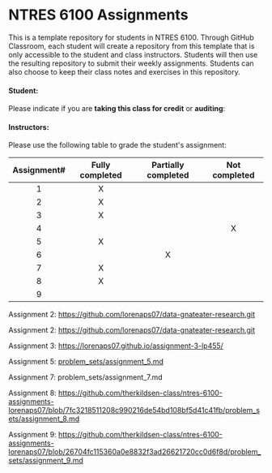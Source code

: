 # NTRES 6100 Assignments

This is a template repository for students in NTRES 6100. Through GitHub Classroom, each student will create a repository from this template that is only accessible to the student and class instructors. Students will then use the resulting repository to submit their weekly assignments. Students can also choose to keep their class notes and exercises in this repository.

#### Student:

Please indicate if you are **taking this class for credit** or **auditing**:

#### Instructors:

Please use the following table to grade the student's assignment:

| Assignment#  |  Fully completed |  Partially completed  | Not completed |
| :--: | :--: | :--: | :--: |
1  |  X  |    |    |  
2  |  X  |    |    |  
3  |  X  |    |    |  
4  |    |    |  X  |  
5  |  X  |    |    |  
6  |    |  X  |    |  
7  |  X  |    |    |  
8  |  X  |    |    |  
9  |    |    |    |  

Assignment 2: <https://github.com/lorenaps07/data-gnateater-research.git>

Assignment 2: https://github.com/lorenaps07/data-gnateater-research.git

Assignment 3: https://lorenaps07.github.io/assignment-3-lp455/

Assignment 5: [problem_sets/assignment_5.md](https://github.com/therkildsen-class/ntres-6100-assignments-lorenaps07/blob/2b8d7b0fb09e8ff45894e17195cb9b547921521b/problem_sets/assignment_5.md)

Assignment 7: problem_sets/assignment_7.md

Assignment 8: https://github.com/therkildsen-class/ntres-6100-assignments-lorenaps07/blob/7fc3218511208c990216de54bd108bf5d41c41fb/problem_sets/assignment_8.md

Assignment 9: https://github.com/therkildsen-class/ntres-6100-assignments-lorenaps07/blob/26704fc115360a0e8832f3ad26621720cc0d6f8d/problem_sets/assignment_9.md
